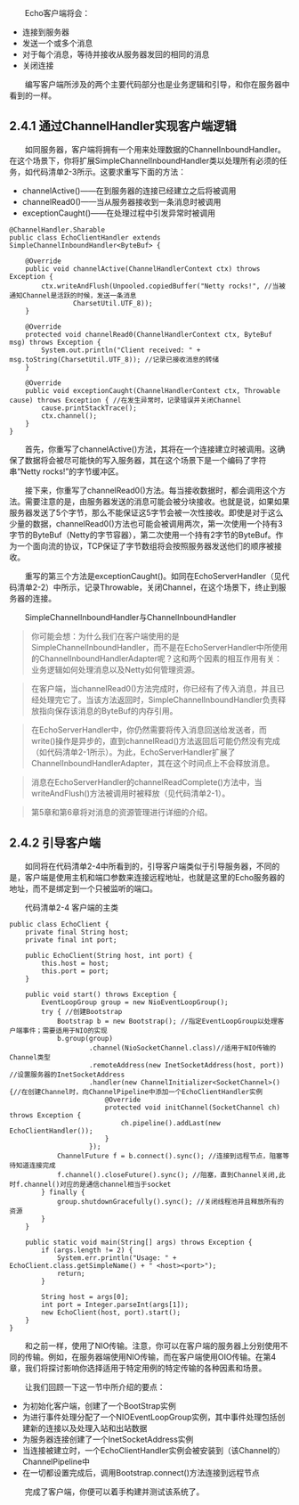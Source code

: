 &emsp;&emsp;Echo客户端将会：

- 连接到服务器
- 发送一个或多个消息
- 对于每个消息，等待并接收从服务器发回的相同的消息
- 关闭连接

&emsp;&emsp;编写客户端所涉及的两个主要代码部分也是业务逻辑和引导，和你在服务器中看到的一样。

## 2.4.1 通过ChannelHandler实现客户端逻辑

&emsp;&emsp;如同服务器，客户端将拥有一个用来处理数据的ChannelInboundHandler。在这个场景下，你将扩展SimpleChannelInboundHandler类以处理所有必须的任务，如代码清单2-3所示。这要求重写下面的方法：

- channelActive()——在到服务器的连接已经建立之后将被调用
- channelRead0()——当从服务器接收到一条消息时被调用
- exceptionCaught()——在处理过程中引发异常时被调用
```
@ChannelHandler.Sharable
public class EchoClientHandler extends SimpleChannelInboundHandler<ByteBuf> {

    @Override
    public void channelActive(ChannelHandlerContext ctx) throws Exception {
        ctx.writeAndFlush(Unpooled.copiedBuffer("Netty rocks!", //当被通知Channel是活跃的时候，发送一条消息
                CharsetUtil.UTF_8));
    }

    @Override
    protected void channelRead0(ChannelHandlerContext ctx, ByteBuf msg) throws Exception {
        System.out.println("Client received: " + msg.toString(CharsetUtil.UTF_8)); //记录已接收消息的转储
    }

    @Override
    public void exceptionCaught(ChannelHandlerContext ctx, Throwable cause) throws Exception { //在发生异常时，记录错误并关闭Channel
        cause.printStackTrace();
        ctx.channel();
    }
}
```
&emsp;&emsp;首先，你重写了channelActive()方法，其将在一个连接建立时被调用。这确保了数据将会被尽可能快的写入服务器，其在这个场景下是一个编码了字符串“Netty rocks!”的字节缓冲区。

&emsp;&emsp;接下来，你重写了channelRead0()方法。每当接收数据时，都会调用这个方法。需要注意的是，由服务器发送的消息可能会被分块接收。也就是说，如果如果服务器发送了5个字节，那么不能保证这5字节会被一次性接收。即使是对于这么少量的数据，channelRead0()方法也可能会被调用两次，第一次使用一个持有3字节的ByteBuf（Netty的字节容器），第二次使用一个持有2字节的ByteBuf。作为一个面向流的协议，TCP保证了字节数组将会按照服务器发送他们的顺序被接收。

&emsp;&emsp;重写的第三个方法是exceptionCaught()。如同在EchoServerHandler（见代码清单2-2）中所示，记录Throwable，关闭Channel，在这个场景下，终止到服务器的连接。

&emsp;&emsp;SimpleChannelInboundHandler与ChannelInboundHandler

> 你可能会想：为什么我们在客户端使用的是SimpleChannelInboundHandler，而不是在EchoServerHandler中所使用的ChannelInboundHandlerAdapter呢？这和两个因素的相互作用有关：业务逻辑如何处理消息以及Netty如何管理资源。

> 在客户端，当channelRead0()方法完成时，你已经有了传入消息，并且已经处理完它了。当该方法返回时，SimpleChannelInboundHandler负责释放指向保存该消息的ByteBuf的内存引用。

> 在EchoServerHandler中，你仍然需要将传入消息回送给发送者，而write()操作是异步的，直到channelRead()方法返回后可能仍然没有完成（如代码清单2-1所示）。为此，EchoServerHandler扩展了ChannelInboundHandlerAdapter，其在这个时间点上不会释放消息。

> 消息在EchoServerHandler的channelReadComplete()方法中，当writeAndFlush()方法被调用时被释放（见代码清单2-1）。

> 第5章和第6章将对消息的资源管理进行详细的介绍。

## 2.4.2 引导客户端

&emsp;&emsp;如同将在代码清单2-4中所看到的，引导客户端类似于引导服务器，不同的是，客户端是使用主机和端口参数来连接远程地址，也就是这里的Echo服务器的地址，而不是绑定到一个只被监听的端口。

&emsp;&emsp;代码清单2-4 客户端的主类
```
public class EchoClient {
    private final String host;
    private final int port;

    public EchoClient(String host, int port) {
        this.host = host;
        this.port = port;
    }

    public void start() throws Exception {
        EventLoopGroup group = new NioEventLoopGroup();
        try { //创建Bootstrap
            Bootstrap b = new Bootstrap(); //指定EventLoopGroup以处理客户端事件；需要适用于NIO的实现
            b.group(group)
                    .channel(NioSocketChannel.class)//适用于NIO传输的Channel类型
                    .remoteAddress(new InetSocketAddress(host, port)) //设置服务器的InetSocketAddress
                    .handler(new ChannelInitializer<SocketChannel>() {//在创建Channel时，向ChannelPipeline中添加一个EchoClientHandler实例
                        @Override
                        protected void initChannel(SocketChannel ch) throws Exception {
                            ch.pipeline().addLast(new EchoClientHandler());
                        }
                    });
            ChannelFuture f = b.connect().sync(); //连接到远程节点，阻塞等待知道连接完成
            f.channel().closeFuture().sync(); //阻塞，直到Channel关闭,此时f.channel()对应的是通信channel相当于socket
        } finally {
            group.shutdownGracefully().sync(); //关闭线程池并且释放所有的资源
        }
    }

    public static void main(String[] args) throws Exception {
        if (args.length != 2) {
            System.err.println("Usage: " + EchoClient.class.getSimpleName() + " <host><port>");
            return;
        }

        String host = args[0];
        int port = Integer.parseInt(args[1]);
        new EchoClient(host, port).start();
    }
}

```
&emsp;&emsp;和之前一样，使用了NIO传输。注意，你可以在客户端的服务器上分别使用不同的传输。例如，在服务器端使用NIO传输，而在客户端使用OIO传输。在第4章，我们将探讨影响你选择适用于特定用例的特定传输的各种因素和场景。

&emsp;&emsp;让我们回顾一下这一节中所介绍的要点：

+ 为初始化客户端，创建了一个BootStrap实例
+ 为进行事件处理分配了一个NIOEventLoopGroup实例，其中事件处理包括创建新的连接以及处理入站和出站数据
+ 为服务器连接创建了一个InetSocketAddress实例
+ 当连接被建立时，一个EchoClientHandler实例会被安装到（该Channel的）ChannelPipeline中
+ 在一切都设置完成后，调用Bootstrap.connect()方法连接到远程节点

&emsp;&emsp;完成了客户端，你便可以着手构建并测试该系统了。